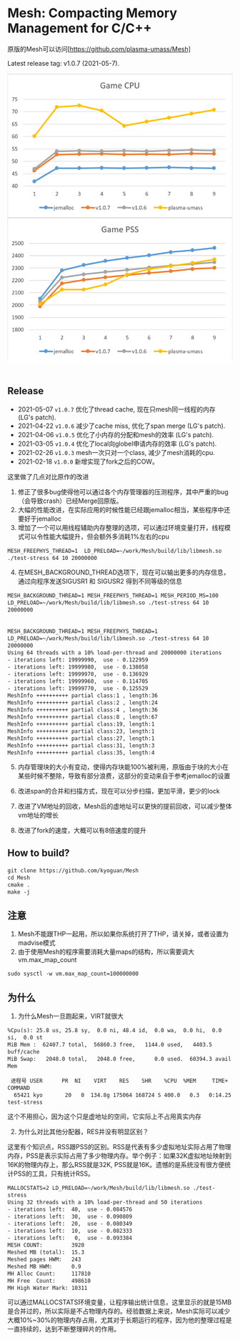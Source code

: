 Mesh: Compacting Memory Management for C/C++
============================================

原版的Mesh可以访问[https://github.com/plasma-umass/Mesh]

Latest release tag: v1.0.7 (2021-05-7).

<img  width="600" height="650" src="benchmark.png"/>
&nbsp;

Release
------------------
* 2021-05-07 `v1.0.7` 优化了thread cache, 现在只mesh同一线程的内存 (LG's patch).
* 2021-04-22 `v1.0.6` 减少了cache miss, 优化了span merge (LG's patch).
* 2021-04-06 `v1.0.5` 优化了小内存的分配和mesh的效率 (LG's patch).
* 2021-03-05 `v1.0.4` 优化了local向globel申请内存的效率 (LG's patch).
* 2021-02-26 `v1.0.3` mesh一次只对一个class, 减少了mesh消耗的cpu.
* 2021-02-18 `v1.0.0` 新增实现了fork之后的COW。

这里做了几点对比原作的改进

1. 修正了很多bug使得他可以通过各个内存管理器的压测程序，其中严重的bug（会导致crash）已经Merge回原版。
2. 大幅的性能改进，在实际应用的时候性能已经跟jemalloc相当，某些程序中还要好于jemalloc
3. 增加了一个可以用线程辅助内存整理的选项，可以通过环境变量打开，线程模式可以令性能大幅提升，但会额外多消耗1%左右的cpu

```
MESH_FREEPHYS_THREAD=1  LD_PRELOAD=~/work/Mesh/build/lib/libmesh.so ./test-stress 64 10 20000000
```

4. 在MESH_BACKGROUND_THREAD选项下，现在可以输出更多的内存信息，通过向程序发送SIGUSR1 和 SIGUSR2 得到不同等级的信息

```
MESH_BACKGROUND_THREAD=1 MESH_FREEPHYS_THREAD=1 MESH_PERIOD_MS=100 LD_PRELOAD=~/work/Mesh/build/lib/libmesh.so ./test-stress 64 10 20000000


MESH_BACKGROUND_THREAD=1 MESH_FREEPHYS_THREAD=1 LD_PRELOAD=~/work/Mesh/build/lib/libmesh.so ./test-stress 64 10 20000000
Using 64 threads with a 10% load-per-thread and 20000000 iterations
- iterations left: 19999990,  use - 0.122959
- iterations left: 19999980,  use - 0.138058
- iterations left: 19999970,  use - 0.136929
- iterations left: 19999960,  use - 0.114705
- iterations left: 19999770,  use - 0.125529
MeshInfo ++++++++++ partial class:1 , length:36
MeshInfo ++++++++++ partial class:2 , length:24
MeshInfo ++++++++++ partial class:4 , length:36
MeshInfo ++++++++++ partial class:8 , length:67
MeshInfo ++++++++++ partial class:19, length:1
MeshInfo ++++++++++ partial class:23, length:1
MeshInfo ++++++++++ partial class:27, length:1
MeshInfo ++++++++++ partial class:31, length:3
MeshInfo ++++++++++ partial class:35, length:4
```

5. 内存管理块的大小有变动，使得内存块能100%被利用，原版由于块的大小在某些时候不整除，导致有部分浪费，这部分的变动来自于参考jemalloc的设置

6. 改进span的合并和扫描方式，现在可以分步扫描，更加平滑，更少的lock
7. 改进了VM地址的回收，Mesh后的虚地址可以更快的提前回收，可以减少整体vm地址的增长
8. 改进了fork的速度，大概可以有8倍速度的提升


How to build?
------------------


```
git clone https://github.com/kyoguan/Mesh
cd Mesh
cmake .
make -j
```


注意
------------------

1. Mesh不能跟THP一起用，所以如果你系统打开了THP，请关掉，或者设置为madvise模式
2. 由于使用Mesh的程序需要消耗大量maps的结构，所以需要调大 vm.max_map_count
```
sudo sysctl -w vm.max_map_count=100000000
```


为什么
------------------

1. 为什么Mesh一旦跑起来，VIRT就很大

```
%Cpu(s): 25.8 us, 25.8 sy,  0.0 ni, 48.4 id,  0.0 wa,  0.0 hi,  0.0 si,  0.0 st
MiB Mem :  62407.7 total,  56860.3 free,   1144.0 used,   4403.5 buff/cache
MiB Swap:   2048.0 total,   2048.0 free,      0.0 used.  60394.3 avail Mem

 进程号 USER      PR  NI    VIRT    RES    SHR    %CPU  %MEM     TIME+ COMMAND
  65421 kyo       20   0  134.8g 175064 168724 S 400.0   0.3   0:14.25 test-stress
```

  这个不用担心，因为这个只是虚地址的空间，它实际上不占用真实内存


2. 为什么对比其他分配器，RES并没有明显区别？

  这里有个知识点，RSS跟PSS的区别。RSS是代表有多少虚拟地址实际占用了物理内存，PSS是表示实际占用了多少物理内存。举个例子：如果32K虚拟地址映射到 16K的物理内存上，那么RSS就是32K, PSS就是16K。遗憾的是系统没有很方便统计PSS的工具，只有统计RSS。

  ```
MALLOCSTATS=2 LD_PRELOAD=~/work/Mesh/build/lib/libmesh.so ./test-stress
Using 32 threads with a 10% load-per-thread and 50 iterations
- iterations left:  40,  use - 0.084576
- iterations left:  30,  use - 0.090809
- iterations left:  20,  use - 0.080349
- iterations left:  10,  use - 0.082333
- iterations left:   0,  use - 0.093384
MESH COUNT:         3920
Meshed MB (total):  15.3
Meshed pages HWM:   243
Meshed MB HWM:      0.9
MH Alloc Count:     117810
MH Free  Count:     498610
MH High Water Mark: 10311
  ```

  可以通过MALLOCSTATS环境变量，让程序输出统计信息，这里显示的就是15MB是合并过的，所以实际是不占物理内存的。经验数据上来说，Mesh实际可以减少大概10%~30%的物理内存占用，尤其对于长期运行的程序，因为他的整理过程是一直持续的，达到不断整理碎片的作用。